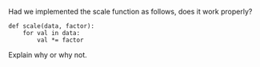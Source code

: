 Had we implemented the scale function as follows, does it work
properly?
```
def scale(data, factor):
    for val in data:
        val *= factor
``` 
Explain why or why not.